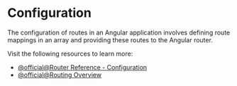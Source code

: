 # Configuration

The configuration of routes in an Angular application involves defining route mappings in an array and providing these routes to the Angular router.

Visit the following resources to learn more:

- [@official@Router Reference - Configuration](https://angular.dev/guide/routing/router-reference#configuration)
- [@official@Routing Overview](https://angular.dev/guide/routing)